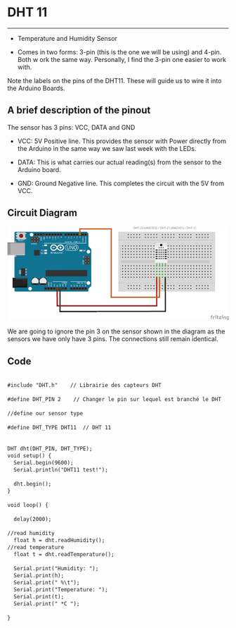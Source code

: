 # DHT 11
******

- Temperature and Humidity Sensor

- Comes in two forms: 3-pin (this is the one we will be using) and 4-pin. Both w
ork the same way. Personally, I find the 3-pin one easier to work with.

Note the labels on the pins of the DHT11. These will guide us to wire it into the Arduino Boards.

## A brief description of the pinout

The sensor has 3 pins: VCC, DATA and GND

- VCC: 5V Positive line. This provides the sensor with Power directly from the Arduino in the same way we saw last week with the LEDs.

- DATA: This is what carries our actual reading(s) from the sensor to the Arduino board.

- GND: Ground Negative line. This completes the circuit with the 5V from VCC.

## Circuit Diagram

  ![Created with Fritzing](https://raw.githubusercontent.com/XeroHero/Coderdojo-UCD/master/Arduino/DHT11.jpg)
  
  We are going to ignore the pin 3 on the sensor shown in the diagram as the sensors we have only have 3 pins. The connections still remain identical.
  
## Code
```

#include "DHT.h" 	// Librairie des capteurs DHT

#define DHT_PIN 2    // Changer le pin sur lequel est branché le DHT

//define our sensor type

#define DHT_TYPE DHT11 	// DHT 11 


DHT dht(DHT_PIN, DHT_TYPE); 
void setup() {
  Serial.begin(9600); 
  Serial.println("DHT11 test!");
 
  dht.begin();
}

void loop() {

  delay(2000);

//read humidity
  float h = dht.readHumidity();
//read temperature
  float t = dht.readTemperature();

  Serial.print("Humidity: "); 
  Serial.print(h);
  Serial.print(" %\t");
  Serial.print("Temperature: "); 
  Serial.print(t);
  Serial.print(" *C ");

}
```
